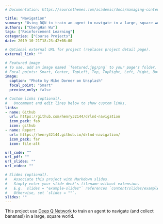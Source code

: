 ```yaml
---
# Documentation: https://sourcethemes.com/academic/docs/managing-content/

title: "Navigation"
summary: "Using DQN to train an agent to navigate in a large, square world."
authors: ["ChengHan Wu"]
tags: ["Reinforcement Learning"]
categories: ["Course Projects"]
date: 2019-10-21T18:23:42+08:00

# Optional external URL for project (replaces project detail page).
external_link: ""

# Featured image
# To use, add an image named `featured.jpg/png` to your page's folder.
# Focal points: Smart, Center, TopLeft, Top, TopRight, Left, Right, BottomLeft, Bottom, BottomRight.
image:
  caption: "Photo by Mike Dorner on Unsplash"
  focal_point: "Smart"
  preview_only: false

# Custom links (optional).
#   Uncomment and edit lines below to show custom links.
links:
- name: Github
  url: https://github.com/henry32144/drlnd-navigation
  icon_pack: fab
  icon: github
- name: Report
  url: https://henry32144.github.io/drlnd-navigation/
  icon_pack: far
  icon: file-alt

url_code: ""
url_pdf: ""
url_slides: ""
url_video: ""

# Slides (optional).
#   Associate this project with Markdown slides.
#   Simply enter your slide deck's filename without extension.
#   E.g. `slides = "example-slides"` references `content/slides/example-slides.md`.
#   Otherwise, set `slides = ""`.
slides: ""
---
```

This project use [Deep Q Network](https://web.stanford.edu/class/psych209/Readings/MnihEtAlHassibis15NatureControlDeepRL.pdf) to train an agent to navigate (and collect bananas!) in a large, square world.